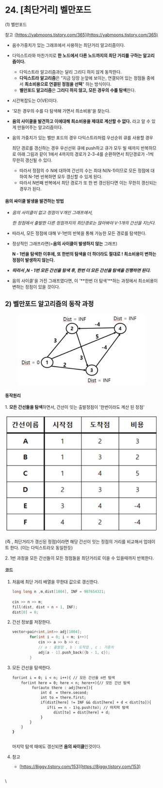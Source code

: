 # 24. \[최단거리] 벨만포드

(1) 벨만포드

참고 :[https://yabmoons.tistory.com/365](https://yabmoons.tistory.com/365)

* 음수가중치가 있는 그래프에서 사용하는 최단거리 알고리즘이다.
* 다익스트라와 마찬가지로 **한 노드에서 다른 노드까지의 최단 거리를 구하는 알고리즘이다.**
  * 다익스트라 알고리즘과는 달리 그리디 하지 않게 동작한다.
  * **다익스트라 알고리즘**은 "지금 당장 눈앞에 보이는, 연결되어 있는 정점들 중에서 **최소비용으로 연결된 정점을 선택**" 하는 방식이다.
  * **벨만포드 알고리즘**은 **그리디 하지 않고, 모든 경우의 수를 탐색**한다.
* 시간복잡도는 O(VE)이다.
* '모든 경우의 수를 다 탐색해 가면서 최소비용'을 찾는다.
* **음의 사이클을 발견하고 이에대해 최소비용을 제대로 계산할 수 없다.** 라고 알 수 있게 만들어주는 알고리즘이다.
*   음의 가중치가 있는 벨만 포드의 경우 다익스트라처럼 우선순위 큐를 사용할 경우

    최단 경로를 갱신하는 경우 우선선위 큐에 push하고 큐가 모두 빌 때까지 반복하므로 아래 그림과 같이 1에서 4까지의 경로가 2-3-4를 순환하면서 최단경로가  -1씩 무한히 갱신될 수 있다.

    * 따라서 정점의 수 N에 대하여 간선의 수는 최대 N(N-1)이므로 모든 정점에 대하여 N-1번 반복하면 모두 갱신할 수 있게 된다.
    * 따라서 N번째 반복에서 최단 경로가 또 한 번 갱신된다면 이는 무한히 갱신되는 경우가 된다.

#### 음의 싸이클 발생을 발견하는 방법

*   _음의 사이클이 없고 정점이 V개인 그래프에서,_

    _한 정점에서 출발한 다른 정점까지의 최단경로는 많아봐야 V-1개의 간선을 지난다._
* 따라서, 모든 정점에 대해 V-1번의 반복을 통해 가능한 모든 경로를 탐색한다.
*   정상적인 그래프라면(=**음의 사이클이 발생하지 않는** 그래프)

    **N - 1번을 탐색한 이후에, 또 한번의 탐색을 더 하더라도 절대로 ! 최소비용이 변하는 정점이 발생하지 않는다.**
* _**따라서 ,N - 1번 모든 간선을 탐색 후, 한번 더 모든 간선을 탐색을 진행하면 된다.**_
* 음의 사이클'을 가진 그래프였다면, 이 '**한번 더 탐색'**하는 과정에서 최소비용이 변하는 정점이 있을 것이다.

## 2) 벨만포드 알고리즘의 동작 과정

<figure><img src="../.gitbook/assets/image (10).png" alt=""><figcaption></figcaption></figure>

#### 동작원리

1\. **모든 간선들을 탐색**하면서, 간선이 잇는 출발정점이 '한번이라도 계산 된 정점'

![](<../.gitbook/assets/image (1) (1) (1) (1).png>)

(즉 , 최단거리가 갱신된 정점)이라면 해당 간선이 잇는 정점의 거리를 비교해서 업데이트 한다. (이는 다익스트라오 동일한듯)

2\. 1번 과정을 모든 간선들이 모든 정점들을 최단거리로 이을 수 있을때까지 반복한다.

#### 코드

1.  처음에 최단 거리 배열을 무한대 값으로 갱신한다.

    ```cpp
    long long n ,m,dist[1004], INF = 987654321;

    cin >> n >> m; 
    fill(dist, dist + n + 1, INF); 
    dist[0] = 0;
    ```
2.  간선 정보를 저장한다.

    ```cpp
    vector<pair<int,int>> adj[1004]; 
            for(int i = 0; i < m; i++){
                cin >> a >> b >> c; 
                // a : 출발점 , b : 도착점 , c : 가중치
                adj[a - 1].push_back({b - 1, c}); 
            }
    ```
3.  모든 간선을 탐색한다.

    <pre class="language-cpp"><code class="lang-cpp">for(int i = 0; i &#x3C; n; i++){ // 모든 간선을 n번 탐색
        for(int here = 0; here &#x3C; n; here++){// 모든 간선 탐색
             for(auto there : adj[here]){
                 int d  = there.second; 
                 int to = there.first; 
                 if(dist[here] != INF &#x26;&#x26; dist[here] + d &#x3C; dist[to]){
                    if(i == n - 1)q.push(to); // 마지막 탐색
                       dist[to] = dist[here] + d; 
                 } 
            } 
        }
    <strong>}
    </strong>
    </code></pre>

    마지막 탐색 때에도 갱신되면 **음의 싸이클**인것이다.
4. 참고
   * [https://8iggy.tistory.com/153](https://8iggy.tistory.com/153)

\
\
